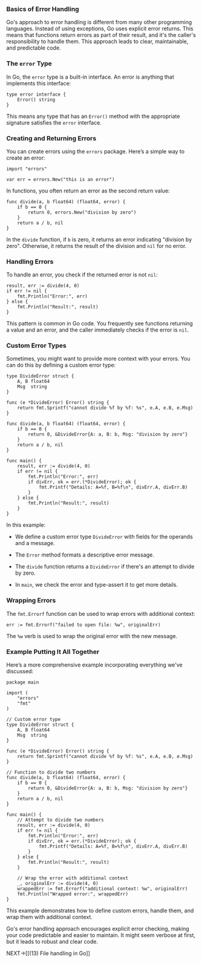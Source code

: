 ### Basics of Error Handling

Go's approach to error handling is different from many other programming languages. Instead of using exceptions, Go uses explicit error returns. This means that functions return errors as part of their result, and it's the caller's responsibility to handle them. This approach leads to clear, maintainable, and predictable code.

### The `error` Type

In Go, the `error` type is a built-in interface. An error is anything that implements this interface:



```
type error interface {
    Error() string
}
```

This means any type that has an `Error()` method with the appropriate signature satisfies the `error` interface.

### Creating and Returning Errors

You can create errors using the `errors` package. Here’s a simple way to create an error:



```
import "errors"

var err = errors.New("this is an error")
```

In functions, you often return an error as the second return value:



```
func divide(a, b float64) (float64, error) {
    if b == 0 {
        return 0, errors.New("division by zero")
    }
    return a / b, nil
}
```

In the `divide` function, if `b` is zero, it returns an error indicating "division by zero". Otherwise, it returns the result of the division and `nil` for no error.

### Handling Errors

To handle an error, you check if the returned error is not `nil`:



```
result, err := divide(4, 0)
if err != nil {
    fmt.Println("Error:", err)
} else {
    fmt.Println("Result:", result)
}
```

This pattern is common in Go code. You frequently see functions returning a value and an error, and the caller immediately checks if the error is `nil`.

### Custom Error Types

Sometimes, you might want to provide more context with your errors. You can do this by defining a custom error type:



```
type DivideError struct {
    A, B float64
    Msg  string
}

func (e *DivideError) Error() string {
    return fmt.Sprintf("cannot divide %f by %f: %s", e.A, e.B, e.Msg)
}

func divide(a, b float64) (float64, error) {
    if b == 0 {
        return 0, &DivideError{A: a, B: b, Msg: "division by zero"}
    }
    return a / b, nil
}

func main() {
    result, err := divide(4, 0)
    if err != nil {
        fmt.Println("Error:", err)
        if divErr, ok = err.(*DivideError); ok {
            fmt.Printf("Details: A=%f, B=%f\n", divErr.A, divErr.B)
        }
    } else {
        fmt.Println("Result:", result)
    }
}
```

In this example:

- We define a custom error type `DivideError` with fields for the operands and a message.
    
- The `Error` method formats a descriptive error message.
    
- The `divide` function returns a `DivideError` if there's an attempt to divide by zero.
    
- In `main`, we check the error and type-assert it to get more details.
    

### Wrapping Errors

The `fmt.Errorf` function can be used to wrap errors with additional context:



```
err := fmt.Errorf("failed to open file: %w", originalErr)
```

The `%w` verb is used to wrap the original error with the new message.

### Example Putting It All Together

Here’s a more comprehensive example incorporating everything we've discussed:



```
package main

import (
    "errors"
    "fmt"
)

// Custom error type
type DivideError struct {
    A, B float64
    Msg  string
}

func (e *DivideError) Error() string {
    return fmt.Sprintf("cannot divide %f by %f: %s", e.A, e.B, e.Msg)
}

// Function to divide two numbers
func divide(a, b float64) (float64, error) {
    if b == 0 {
        return 0, &DivideError{A: a, B: b, Msg: "division by zero"}
    }
    return a / b, nil
}

func main() {
    // Attempt to divide two numbers
    result, err := divide(4, 0)
    if err != nil {
        fmt.Println("Error:", err)
        if divErr, ok = err.(*DivideError); ok {
            fmt.Printf("Details: A=%f, B=%f\n", divErr.A, divErr.B)
        }
    } else {
        fmt.Println("Result:", result)
    }

    // Wrap the error with additional context
    _, originalErr := divide(4, 0)
    wrappedErr := fmt.Errorf("additional context: %w", originalErr)
    fmt.Println("Wrapped error:", wrappedErr)
}
```

This example demonstrates how to define custom errors, handle them, and wrap them with additional context.

Go's error handling approach encourages explicit error checking, making your code predictable and easier to maintain. It might seem verbose at first, but it leads to robust and clear code.

NEXT->[[(13) File handling in Go]]